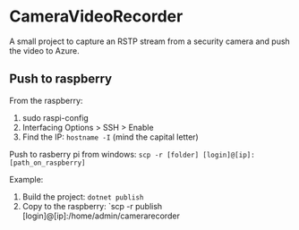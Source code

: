 # CameraVideoRecorder

A small project to capture an RSTP stream from a security camera and push the video to Azure.

## Push to raspberry
 
From the raspberry:

1. sudo raspi-config
1. Interfacing Options > SSH > Enable
1. Find the IP: `hostname -I` (mind the capital letter)
	
Push to rasberry pi from windows:
`scp -r [folder] [login]@[ip]:[path_on_raspberry]`

Example:

1. Build the project: `dotnet publish`
1. Copy to the raspberry: `scp -r publish [login]@[ip]:/home/admin/camerarecorder
